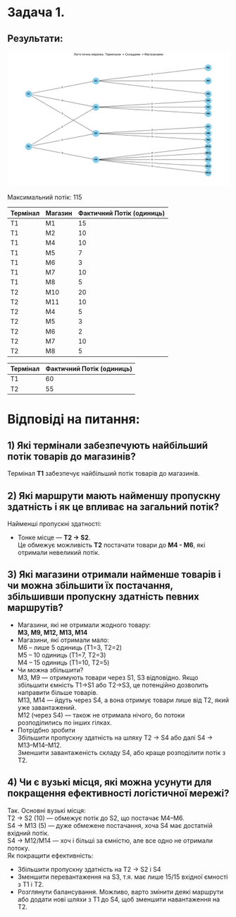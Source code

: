 # Задача 1.
## Результати:
![alt text](Figure_1.png "Graph")

Максимальний потік: 115

| Термінал | Магазин | Фактичний Потік (одиниць) |
|----------|---------|---------------------------|
| T1       | M1      | 15                        |
| T1       | M2      | 10                        |
| T1       | M4      | 10                        |
| T1       | M5      | 7                         |
| T1       | M6      | 3                         |
| T1       | M7      | 10                        |
| T1       | M8      | 5                         |
| T2       | M10     | 20                        |
| T2       | M11     | 10                        |
| T2       | M4      | 5                         |
| T2       | M5      | 3                         |
| T2       | M6      | 2                         |
| T2       | M7      | 10                        |
| T2       | M8      | 5                         |

| Термінал | Фактичний Потік (одиниць) |
|----------|---------------------------|
| T1       | 60                        |
| T2       | 55                        |

# Відповіді на питання:

## 1) Які термінали забезпечують найбільший потік товарів до магазинів?
Термінал **T1** забезпечує найбільший потік товарів до магазинів. 

## 2) Які маршрути мають найменшу пропускну здатність і як це впливає на загальний потік?
Найменші пропускні здатності:  
- Тонке місце — **T2 -> S2**.  
Це обмежує можливість **T2** постачати товари до **M4 - M6**, які отримали невеликий потік.

## 3) Які магазини отримали найменше товарів і чи можна збільшити їх постачання, збільшивши пропускну здатність певних маршрутів?
- Магазини, які не отримали жодного товару:  
  **M3, M9, M12, M13, M14**  
- Магазини, які отримали мало:  
M6 – лише 5 одиниць (T1=3, T2=2)  
M5 – 10 одиниць (T1=7, T2=3)  
M4 – 15 одиниць (T1=10, T2=5)  
- Чи можна збільшити?  
M3, M9 — отримують товари через S1, S3 відповідно. Якщо збільшити ємність T1→S1 або T2→S3, це потенційно дозволить направити більше товарів.  
M13, M14 — йдуть через S4, а вона отримує товари лише від T2, який уже завантажений.  
M12 (через S4) — також не отримала нічого, бо потоки розподілились по інших гілках.  
- Потрідбно зробити  
Збільшити пропускну здатність на шляху T2 → S4 або далі S4 → M13–M14–M12.  
Зменшити завантаженість складу S4, або краще розподілити потік з T2.  

## 4) Чи є вузькі місця, які можна усунути для покращення ефективності логістичної мережі?  
Так. Основні вузькі місця:  
T2 → S2 (10) — обмежує потік до S2, що постачає M4–M6.  
S4 → M13 (5) — дуже обмежене постачання, хоча S4 має достатній вхідний потік.  
S4 → M12/M14 — хоч і більші за ємністю, але все одно не отримали потоку.  
Як покращити ефективність:  
- Збільшити пропускну здатність на T2 → S2 і S4 
- Зменшити перевантаження на S3, т.я. має лише 15/15 вхідної ємності з T1 і T2.
- Розглянути балансування. Можливо, варто змінити деякі маршрути або додати нові шляхи з T1 до S4, щоб зменшити навантаження на T2.

